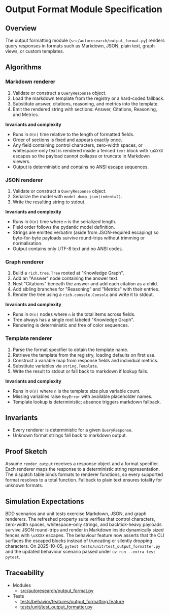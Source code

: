 # Output Format Module Specification

## Overview

The output formatting module (`src/autoresearch/output_format.py`) renders
query responses in formats such as Markdown, JSON, plain text, graph views, or
custom templates.

## Algorithms

### Markdown renderer

1. Validate or construct a `QueryResponse` object.
2. Load the markdown template from the registry or a hard-coded fallback.
3. Substitute answer, citations, reasoning, and metrics into the template.
4. Emit the rendered string with sections: Answer, Citations, Reasoning, and
   Metrics.

**Invariants and complexity**

- Runs in `O(n)` time relative to the length of formatted fields.
- Order of sections is fixed and appears exactly once.
- Any field containing control characters, zero-width spaces, or
  whitespace-only text is rendered inside a fenced `text` block with
  `\uXXXX` escapes so the payload cannot collapse or truncate in
  Markdown viewers.
- Output is deterministic and contains no ANSI escape sequences.

### JSON renderer

1. Validate or construct a `QueryResponse` object.
2. Serialize the model with `model_dump_json(indent=2)`.
3. Write the resulting string to stdout.

**Invariants and complexity**

- Runs in `O(n)` time where `n` is the serialized length.
- Field order follows the pydantic model definition.
- Strings are emitted verbatim (aside from JSON-required escaping) so
  byte-for-byte payloads survive round-trips without trimming or
  normalisation.
- Output contains only UTF-8 text and no ANSI codes.

### Graph renderer

1. Build a `rich.tree.Tree` rooted at "Knowledge Graph".
2. Add an "Answer" node containing the answer text.
3. Nest "Citations" beneath the answer and add each citation as a child.
4. Add sibling branches for "Reasoning" and "Metrics" with their entries.
5. Render the tree using a `rich.console.Console` and write it to stdout.

**Invariants and complexity**

- Runs in `O(n)` nodes where `n` is the total items across fields.
- Tree always has a single root labeled "Knowledge Graph".
- Rendering is deterministic and free of color sequences.

### Template renderer

1. Parse the format specifier to obtain the template name.
2. Retrieve the template from the registry, loading defaults on first use.
3. Construct a variable map from response fields and individual metrics.
4. Substitute variables via `string.Template`.
5. Write the result to stdout or fall back to markdown if lookup fails.

**Invariants and complexity**

- Runs in `O(n)` where `n` is the template size plus variable count.
- Missing variables raise `KeyError` with available placeholder names.
- Template lookup is deterministic; absence triggers markdown fallback.

## Invariants

- Every renderer is deterministic for a given `QueryResponse`.
- Unknown format strings fall back to markdown output.

## Proof Sketch

Assume `render_output` receives a response object and a format specifier.
Each renderer maps the response to a deterministic string representation.
The dispatch table binds formats to renderer functions, so every supported
format resolves to a total function. Fallback to plain text ensures totality
for unknown formats.

## Simulation Expectations

BDD scenarios and unit tests exercise Markdown, JSON, and graph renderers.
The refreshed property suite verifies that control characters, zero-width
spaces, whitespace-only strings, and backtick-heavy payloads survive JSON
round-trips and render in Markdown inside dynamically sized fences with
`\uXXXX` escapes. The behaviour feature now asserts that the CLI surfaces the
escaped blocks instead of truncating or silently dropping characters. On
2025-10-05, `pytest tests/unit/test_output_formatter.py` and the updated
behaviour scenario passed under `uv run --extra test pytest`.

## Traceability


- Modules
  - [src/autoresearch/output_format.py][m1]
- Tests
  - [tests/behavior/features/output_formatting.feature][t1]
  - [tests/unit/test_output_formatter.py][t2]

[m1]: ../../src/autoresearch/output_format.py
[t1]: ../../tests/behavior/features/output_formatting.feature
[t2]: ../../tests/unit/test_output_formatter.py
